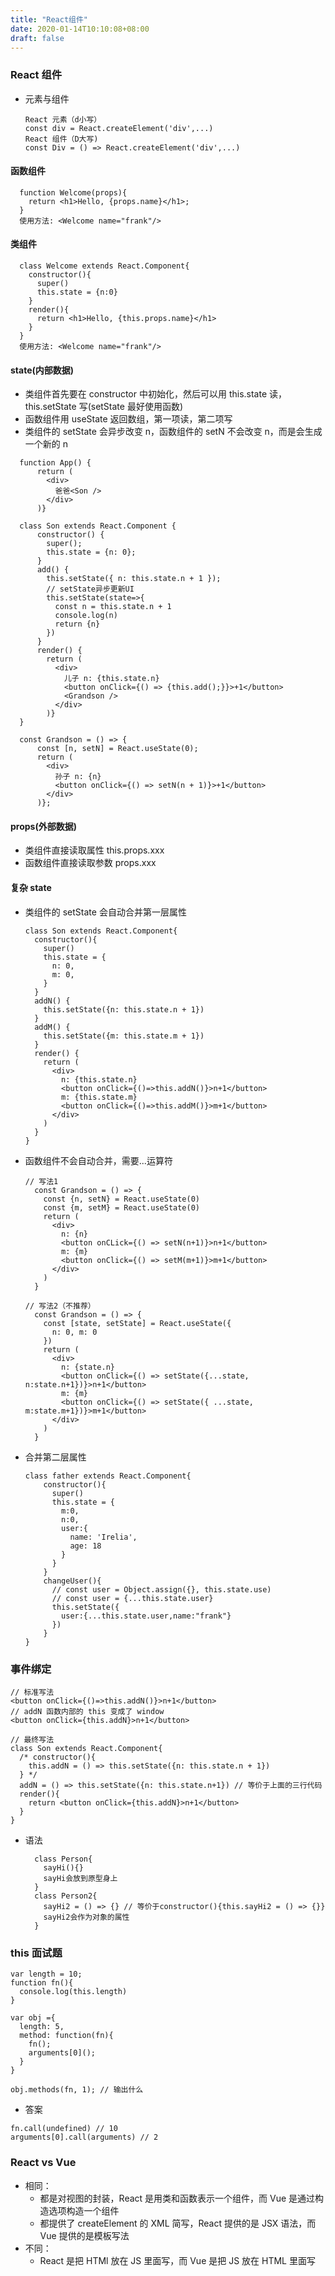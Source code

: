 ```yaml
---
title: "React组件"
date: 2020-01-14T10:10:08+08:00
draft: false
---
```


### React 组件

- 元素与组件
  ```
  React 元素（d小写）
  const div = React.createElement('div',...)
  React 组件（D大写)
  const Div = () => React.createElement('div',...)
  ```

#### 函数组件

```
  function Welcome(props){
    return <h1>Hello, {props.name}</h1>;
  }
  使用方法: <Welcome name="frank"/>
```

#### 类组件

```
  class Welcome extends React.Component{
    constructor(){
      super()
      this.state = {n:0}
    }
    render(){
      return <h1>Hello, {this.props.name}</h1>
    }
  }
  使用方法: <Welcome name="frank"/>
```

#### state(内部数据)

- 类组件首先要在 constructor 中初始化，然后可以用 this.state 读，this.setState 写(setState 最好使用函数)
- 函数组件用 useState 返回数组，第一项读，第二项写
- 类组件的 setState 会异步改变 n，函数组件的 setN 不会改变 n，而是会生成一个新的 n

```
  function App() {
      return (
        <div>
          爸爸<Son />
        </div>
      )}

  class Son extends React.Component {
      constructor() {
        super();
        this.state = {n: 0};
      }
      add() {
        this.setState({ n: this.state.n + 1 });
        // setState异步更新UI
        this.setState(state=>{
          const n = this.state.n + 1
          console.log(n)
          return {n}
        })
      }
      render() {
        return (
          <div>
            儿子 n: {this.state.n}
            <button onClick={() => {this.add();}}>+1</button>
            <Grandson />
          </div>
        )}
  }

  const Grandson = () => {
      const [n, setN] = React.useState(0);
      return (
        <div>
          孙子 n: {n}
          <button onClick={() => setN(n + 1)}>+1</button>
        </div>
      )};
```

#### props(外部数据)

- 类组件直接读取属性 this.props.xxx
- 函数组件直接读取参数 props.xxx

#### 复杂 state

- 类组件的 setState 会自动合并第一层属性

  ```
  class Son extends React.Component{
    constructor(){
      super()
      this.state = {
        n: 0,
        m: 0,
      }
    }
    addN() {
      this.setState({n: this.state.n + 1})
    }
    addM() {
      this.setState({m: this.state.m + 1})
    }
    render() {
      return (
        <div>
          n: {this.state.n}
          <button onClick={()=>this.addN()}>n+1</button>
          m: {this.state.m}
          <button onClick={()=>this.addM()}>m+1</button>
        </div>
      )
    }
  }
  ```

* 函数组件不会自动合并，需要...运算符

  ```
  // 写法1
    const Grandson = () => {
      const {n, setN} = React.useState(0)
      const {m, setM} = React.useState(0)
      return (
        <div>
          n: {n}
          <button onCLick={() => setN(n+1)}>n+1</button>
          m: {m}
          <button onClick={() => setM(m+1)}>m+1</button>
        </div>
      )
    }
  ```

  ```
  // 写法2（不推荐）
    const Grandson = () => {
      const [state, setState] = React.useState({
        n: 0, m: 0
      })
      return (
        <div>
          n: {state.n}
          <button onClick={() => setState({...state, n:state.n+1})}>n+1</button>
          m: {m}
          <button onClick={() => setState({ ...state, m:state.m+1})}>m+1</button>
        </div>
      )
    }
  ```

* 合并第二层属性
  ```
  class father extends React.Component{
      constructor(){
        super()
        this.state = {
          m:0,
          n:0,
          user:{
            name: 'Irelia',
            age: 18
          }
        }
      }
      changeUser(){
        // const user = Object.assign({}, this.state.use)
        // const user = {...this.state.user}
        this.setState({
          user:{...this.state.user,name:"frank"}
        })
      }
  }
  ```

### 事件绑定

```
// 标准写法
<button onClick={()=>this.addN()}>n+1</button>
// addN 函数内部的 this 变成了 window
<button onClick={this.addN}>n+1</button>

// 最终写法
class Son extends React.Component{
  /* constructor(){
    this.addN = () => this.setState({n: this.state.n + 1})
  } */
  addN = () => this.setState({n: this.state.n+1}) // 等价于上面的三行代码
  render(){
    return <button onClick={this.addN}>n+1</button>
  }
}
```

- 语法
  ```
    class Person{
      sayHi(){}
      sayHi会放到原型身上
    }
    class Person2{
      sayHi2 = () => {} // 等价于constructor(){this.sayHi2 = () => {}}
      sayHi2会作为对象的属性
    }
  ```

### this 面试题

```
var length = 10;
function fn(){
  console.log(this.length)
}

var obj ={
  length: 5,
  method: function(fn){
    fn();
    arguments[0]();
  }
}

obj.methods(fn, 1); // 输出什么
```

- 答案

```
fn.call(undefined) // 10
arguments[0].call(arguments) // 2
```

### React vs Vue

- 相同：
  - 都是对视图的封装，React 是用类和函数表示一个组件，而 Vue 是通过构造选项构造一个组件
  - 都提供了 createElement 的 XML 简写，React 提供的是 JSX 语法，而 Vue 提供的是模板写法
- 不同：
  - React 是把 HTMl 放在 JS 里面写，而 Vue 是把 JS 放在 HTML 里面写
